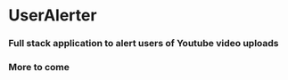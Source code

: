 # UserAlerter 

### Full stack application to alert users of Youtube video uploads

### More to come